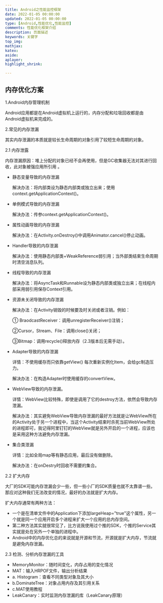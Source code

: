 ```yaml
---
title: Android之性能监控框架
date: 2022-01-05 00:00:00
updated: 2022-01-05 00:00:00
type: [Android,性能优化,性能监控]
comments: 性能优化框架介绍
description: 页面描述
keywords: 关键字
top_img:
mathjax:
katex:
aside:
aplayer:
highlight_shrink:

---
```










## 内存优化方案

1.Android内存管理机制

Android应用都是在Android虚拟机上运行的，内存分配和垃圾回收都是由Android虚拟机来完成的。

2.常见的内存泄漏

其实内存泄漏的本质就是较长生命周期的对象引用了较短生命周期的对象。

2.1 内存泄露

内存泄漏原因：堆上分配的对象已经不会再使用，但是GC收集器无法对其进行回收，此对象被强应用所引用 。

- 静态变量导致的内存泄漏

  解决办法：将内部类设为静态内部类或独立出来；使用context.getApplicationContext()。

- 单例模式导致的内存泄漏

  解决办法：传参context.getApplicationContext()。

- 属性动画导致的内存泄漏

  解决办法：在Activity.onDestroy()中调用Animator.cancel()停止动画。

- Handler导致的内存泄漏

  解决办法：使用静态内部类+WeakReference弱引用；当外部类结束生命周期时清空消息队列。

- 线程导致的内存泄漏

  解决办法：将AsyncTask和Runnable设为静态内部类或独立出来；在线程内部采用弱引用保存Context引用。

- 资源未关闭导致的内存泄漏

  解决办法：在Activity销毁的时候要及时关闭或者注销。例如：

  ① BraodcastReceiver：调用unregisterReceiver()注销；

  ②Cursor，Stream、File：调用close()关闭；

  ③Bitmap：调用recycle()释放内存（2.3版本后无需手动）。

- Adapter导致的内存泄漏

  详情：不使用缓存而只依靠getView() 每次重新实例化Item，会给gc制造压力。

  解决办法：在构造Adapter时使用缓存的convertView。

- WebView导致的内存泄漏。

  详情：WebView比较特殊，即使是调用了它的destroy方法，依然会导致内存泄漏。

  解决办法：其实避免WebView导致内存泄漏的最好方法就是让WebView所在的Activity处于另一个进程中，当这个Activity结束时杀死当前WebView所处的进程即可，我记得阿里钉钉的WebView就是另外开启的一个进程，应该也是采用这种方法避免内存泄漏。

- 集合类泄漏

  详情：比如全局map等有静态应用，最后没有做删除。

  解决办法：在onDestry时回收不需要的集合。



2.2 扩大内存

大厂的SDK可能内存泄漏会少一些，但一些小厂的SDK质量也就不太靠谱一些。那应对这种我们无法改变的情况，最好的办法就是扩大内存。

扩大内存通常有两种方法：

- 一个是在清单文件中的Application下添加largeHeap="true"这个属性，另一个就是同一个应用开启多个进程来扩大一个应用的总内存空间。
- 第二种方法其实就很常见了，比方说我使用过个推的SDK，个推的Service其实就是处在另外一个单独的进程中。
- Android中的内存优化总的来说就是开源和节流，开源就是扩大内存，节流就是避免内存泄漏。



2.3 检测、分析内存泄漏的工具

- MemoryMonitor：随时间变化，内存占用的变化情况
- MAT：输入HRPOF文件，输出分析结果
- a. Histogram：查看不同类型对象及其大小
- b.DominateTree：对象占用内存及其引用关系
- c.MAT使用教程
- LeakCanary：实时监测内存泄漏的库（LeakCanary原理）